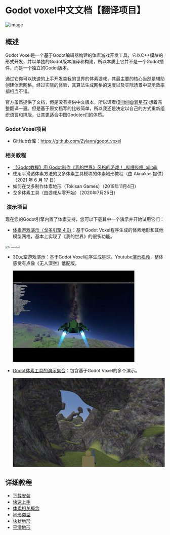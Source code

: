 # Godot voxel中文文档【翻译项目】

![image](https://github.com/xun69/godot_voxel_chinese_doc/assets/23306801/a4ecc367-0618-409c-bab4-0578cd2a1582)

## 概述

Godot Voxel是一个基于Godot编辑器构建的体素游戏开发工具，它以C++模块的形式开发，并以单独的Godot版本编译和构建，所以本质上它并不是一个Godot插件，而是一个独立的Godot版本。

通过它你可以快速的上手开发类我的世界的体素游戏，其最主要的核心当然是辅助创建体素网格。经过实际的体验，其算法生成网格的速度以及实际场景中显示效率都相当不错。

官方虽然提供了文档，但是没有提供中文版本，所以译者([Bilibili@巽星石](https://space.bilibili.com/98273681))想着完整翻译一遍。但是基于原文档写的比较简单，所以我还是决定以自己的方式重新组织语言和排版，让其更适合中国Godoter们的体质。

### Godot Voxel项目

- GitHub仓库：https://github.com/Zylann/godot_voxel

### 相关教程

- [【Godot教程】用 Godot制作《我的世界》风格的游戏！_哔哩哔哩_bilibili](https://www.bilibili.com/video/BV1mN411J7yv/?spm_id_from=333.337.search-card.all.click)
- 使用平滑透体素方法的戈多体素工具模块的体素地形教程（由 Aknakos 提供）（2021 年 6 月 17 日）
- 如何在戈多制作体素地形（Tokisan Games）（2019年11月4日）
- 戈多体素工具（由游戏从零开始）（2020年7月25日）

###  演示项目

现在您的Godot引擎内置了体素支持，您可以下载其中一个演示并开始试用它们：

- [体素游戏演示（戈多引擎 4.0）](https://github.com/Zylann/voxelgame#voxel-game-demos-godot-engine-40)：基于Godot Voxel程序生成的体素地形和其他模型网格，基本上实现了《我的世界》的很多功能。

<img src="https://github.com/Zylann/voxelgame/raw/master/screenshots/2020_05_05_1953_small.png" alt="Screenshot" style="zoom: 50%;" />

- 3D太空游戏演示：基于Godot Voxel程序生成星球。Youtube[演示视频](https://www.youtube.com/watch?v=8OrZX347MoE)，整体感觉有点像《无人深空》低配版。

  <img src="./README.assets/xk.jpeg"  style="zoom: 80%;" />

- [Godot体素工具的演示集合](https://github.com/tinmanjuggernaut/voxelgame)：包含基于Godot Voxel的多个演示。

  <img src="./README.assets/3d-noise-1696779223718-12.jpg" alt="img" style="zoom:50%;" />

## 详细教程

- [下载安装](./主文档/下载安装.md) 
- [快速上手](./主文档/快速上手.md) 
- [体素相关概念](./主文档/体素相关概念.md) 
- [地形类型](./主文档/地形类型.md) 
- [块状地形](./主文档/块状地形.md) 
- [平滑地形](./主文档/平滑地形.md) 
